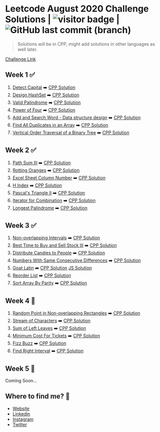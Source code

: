 # Leetcode August 2020 Challenge Solutions | <img src="https://visitor-badge.laobi.icu/badge?page_id=akashrajpurohit.leetcode-august-2020" alt="visitor badge"/> | ![GitHub last commit (branch)](https://img.shields.io/github/last-commit/AkashRajpurohit/leetcode-august-2020-challenge/master)

> Solutions will be in CPP, might add solutions in other languages as well later.

[Challenge Link](https://leetcode.com/explore/challenge/card/august-leetcoding-challenge/)

## Week 1 ✅

1. [Detect Capital](https://leetcode.com/explore/challenge/card/august-leetcoding-challenge/549/week-1-august-1st-august-7th/3409/) ➡️ [CPP Solution](Week1/detectCapital.cpp)
2. [Design HashSet](https://leetcode.com/explore/challenge/card/august-leetcoding-challenge/549/week-1-august-1st-august-7th/3410/) ➡️ [CPP Solution](Week1/designHashset.cpp)
3. [Valid Palindrome](https://leetcode.com/explore/challenge/card/august-leetcoding-challenge/549/week-1-august-1st-august-7th/3411/) ➡️ [CPP Solution](Week1/validPalindrome.cpp)
4. [Power of Four](https://leetcode.com/explore/challenge/card/august-leetcoding-challenge/549/week-1-august-1st-august-7th/3412/) ➡️ [CPP Solution](Week1/powerOfFour.cpp)
5. [Add and Search Word - Data structure design](https://leetcode.com/explore/challenge/card/august-leetcoding-challenge/549/week-1-august-1st-august-7th/3413/) ➡️ [CPP Solution](Week1/wordDictionary.cpp)
6. [Find All Duplicates in an Array](https://leetcode.com/explore/challenge/card/august-leetcoding-challenge/549/week-1-august-1st-august-7th/3414/) ➡️ [CPP Solution](Week1/findDuplicates.cpp)
7. [Vertical Order Traversal of a Binary Tree](https://leetcode.com/explore/challenge/card/august-leetcoding-challenge/549/week-1-august-1st-august-7th/3415/) ➡️ [CPP Solution](Week1/verticalTraversal.cpp)

## Week 2 ✅

1. [Path Sum III](https://leetcode.com/explore/challenge/card/august-leetcoding-challenge/550/week-2-august-8th-august-14th/3417/) ➡️ [CPP Solution](Week2/pathSum.cpp)
2. [Rotting Oranges](https://leetcode.com/explore/challenge/card/august-leetcoding-challenge/550/week-2-august-8th-august-14th/3418/) ➡️ [CPP Solution](Week2/orangesRotting.cpp)
3. [Excel Sheet Column Number](https://leetcode.com/explore/challenge/card/august-leetcoding-challenge/550/week-2-august-8th-august-14th/3419/) ➡️ [CPP Solution](Week2/titleToNumber.cpp)
4. [H Index](https://leetcode.com/explore/challenge/card/august-leetcoding-challenge/550/week-2-august-8th-august-14th/3420/) ➡️ [CPP Solution](Week2/hIndex.cpp)
5. [Pascal's Triangle II](https://leetcode.com/explore/challenge/card/august-leetcoding-challenge/550/week-2-august-8th-august-14th/3421/) ➡️ [CPP Solution](Week2/pascalTriangle2.cpp)
6. [Iterator for Combination](https://leetcode.com/explore/challenge/card/august-leetcoding-challenge/550/week-2-august-8th-august-14th/3422/) ➡️ [CPP Solution](Week2/combinationIterator.cpp)
7. [Longest Palindrome](https://leetcode.com/explore/challenge/card/august-leetcoding-challenge/550/week-2-august-8th-august-14th/3423/) ➡️ [CPP Solution](Week2/longestPalindrome.cpp)

## Week 3 ✅

1. [Non-overlapping Intervals](https://leetcode.com/explore/challenge/card/august-leetcoding-challenge/551/week-3-august-15th-august-21st/3425/) ➡️ [CPP Solution](Week3/eraseOverlapIntervals.cpp)
2. [Best Time to Buy and Sell Stock III](https://leetcode.com/explore/challenge/card/august-leetcoding-challenge/551/week-3-august-15th-august-21st/3426/) ➡️ [CPP Solution](Week3/maxProfit.cpp)
3. [Distribute Candies to People](https://leetcode.com/explore/challenge/card/august-leetcoding-challenge/551/week-3-august-15th-august-21st/3427/) ➡️ [CPP Solution](Week3/distributeCandies.cpp)
4. [Numbers With Same Consecutive Differences](https://leetcode.com/explore/challenge/card/august-leetcoding-challenge/551/week-3-august-15th-august-21st/3428/) ➡️ [CPP Solution](Week3/numsSameConsecDiff.cpp)
5. [Goat Latin](https://leetcode.com/explore/challenge/card/august-leetcoding-challenge/551/week-3-august-15th-august-21st/3429/) ➡️ [CPP Solution](Week3/toGoatLatin.cpp) [JS Solution](Week3/toGoatLatin.js)
6. [Reorder List](https://leetcode.com/explore/challenge/card/august-leetcoding-challenge/551/week-3-august-15th-august-21st/3430/) ➡️ [CPP Solution](Week3/reorderList.cpp)
7. [Sort Array By Parity](https://leetcode.com/explore/challenge/card/august-leetcoding-challenge/551/week-3-august-15th-august-21st/3431/) ➡️ [CPP Solution](Week3/sortArrayByParity.cpp)

## Week 4 🚧

1. [Random Point in Non-overlapping Rectangles](https://leetcode.com/explore/challenge/card/august-leetcoding-challenge/552/week-4-august-22nd-august-28th/3433/) ➡️ [CPP Solution](Week4/randomPoint.cpp)
2. [Stream of Characters](https://leetcode.com/explore/challenge/card/august-leetcoding-challenge/552/week-4-august-22nd-august-28th/3434/) ➡️ [CPP Solution](Week4/streamChecker.cpp)
3. [Sum of Left Leaves](https://leetcode.com/explore/challenge/card/august-leetcoding-challenge/552/week-4-august-22nd-august-28th/3435/) ➡️ [CPP Solution](Week4/sumOfLeftLeaves.cpp)
4. [Minimum Cost For Tickets](https://leetcode.com/explore/challenge/card/august-leetcoding-challenge/552/week-4-august-22nd-august-28th/3436/) ➡️ [CPP Solution](Week4/mincostTickets.cpp)
5. [Fizz Buzz](https://leetcode.com/explore/challenge/card/august-leetcoding-challenge/552/week-4-august-22nd-august-28th/3437/) ➡️ [CPP Solution](Week4/fizzBuzz.cpp)
6. [Find Right Interval](https://leetcode.com/explore/challenge/card/august-leetcoding-challenge/552/week-4-august-22nd-august-28th/3438/) ➡️ [CPP Solution](Week4/findRightInterval.cpp)

## Week 5 🚧

Coming Soon...

## Where to find me? 🌟

- [Website](https://akashwho.codes/)
- [Linkedin](https://www.linkedin.com/in/AkashRajpurohit)
- [Instagram](https://www.instagram.com/akashwho.codes)
- [Twitter](https://www.twitter.com/AkashWhoCodes)
